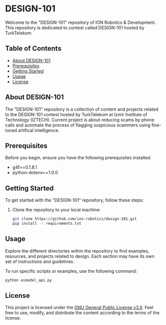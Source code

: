 # DESIGN-101

Welcome to the "DESIGN-101" repository of ION Robotics & Development. This repository is dedicated to contest called DESIGN-101 hosted by TurkTelekom

## Table of Contents
- [About DESIGN-101](#about-design-101)
- [Prerequisites](#prerequisites)
- [Getting Started](#getting-started)
- [Usage](#usage)
- [License](#license)

## About DESIGN-101

The "DESIGN-101" repository is a collection of content and projects related to the DESIGN-101 contest hosted by TurkTelekom at Izmir Institute of Technology (IZTECH). Current project is about reducing scams by phone calls and automate the process of flagging suspicious scammers using fine-tuned artifical intelligence.

## Prerequisites

Before you begin, ensure you have the following prerequisites installed:

- g4f==0.1.8.1
- python-dotenv==1.0.0

## Getting Started

To get started with the "DESIGN-101" repository, follow these steps:

1. Clone the repository to your local machine:

   ```bash
   git clone https://github.com/ion-robotics/design-101.git
   pip install -r requirements.txt
   ```

## Usage

Explore the different directories within the repository to find examples, resources, and projects related to design. Each section may have its own set of instructions and guidelines.

To run specific scripts or examples, use the following command:

```bash
python aimodel_api.py
```


## License

This project is licensed under the [GNU General Public License v3.0](LICENSE). Feel free to use, modify, and distribute the content according to the terms of the license.

